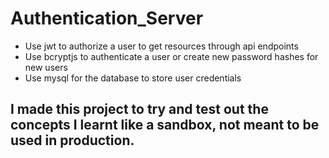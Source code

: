 # Authentication_Server
- Use jwt to authorize a user to get resources through api endpoints
- Use bcryptjs to authenticate a user or create new password hashes for new users
- Use mysql for the database to store user credentials
## I made this project to try and test out the concepts I learnt like a sandbox, not meant to be used in production.
